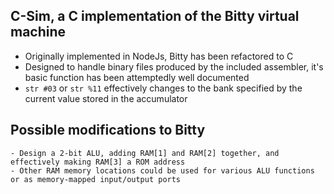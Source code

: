 ## C-Sim, a C implementation of the Bitty virtual machine

- Originally implemented in NodeJs, Bitty has been refactored to C
- Designed to handle binary files produced by the included assembler, it's basic function has been attemptedly well documented
- `str #03` or `str %11` effectively changes to the bank specified by the current value stored in the accumulator 

## Possible modifications to Bitty
    - Design a 2-bit ALU, adding RAM[1] and RAM[2] together, and effectively making RAM[3] a ROM address
    - Other RAM memory locations could be used for various ALU functions or as memory-mapped input/output ports